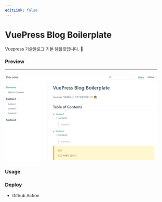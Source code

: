 ```yaml
---
editLink: false
---
```


# VuePress Blog Boilerplate

Vuepress 기술블로그 기본 템플릿입니다. 🙌 

### Preview
---
<img src="./asset/img/img1.png">

### Usage



### Deploy

- Github Action

